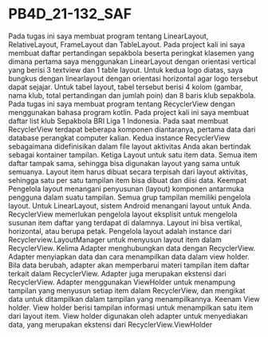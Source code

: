# PB4D_21-132_SAF
Pada tugas ini saya membuat program tentang LinearLayout, RelativeLayout, FrameLayout dan TableLayout. Pada project kali ini saya membuat daftar pertandingan sepakbola beserta peringkat klasemen yang dimana pertama saya menggunakan LinearLayout dengan orientasi vertical yang berisi 3 textview dan 1 table layout. Untuk kedua logo diatas, saya bungkus dengan linearlayout dengan orientasi horizontal agar logo tersebut dapat sejajar. Untuk tabel layout, tabel tersebut berisi 4 kolom (gambar, nama klub, total pertandingan dan jumlah poin) dan 8 baris klub sepakbola. 
Pada tugas ini saya membuat program tentang RecyclerView dengan menggunakan bahasa program kotlin. Pada project kali ini saya membuat daftar list klub Sepakbola BRI Liga 1 Indonesia. Pada saat membuat RecyclerView terdapat beberapa komponen diantaranya, pertama data dari database perangkat computer kalian. Kedua instance RecyclerView sebagaimana didefinisikan dalam file layout aktivitas Anda akan bertindak sebagai kontainer tampilan. Ketiga Layout untuk satu item data. Semua item daftar tampak sama, sehingga bisa digunakan layout yang sama untuk semuanya. Layout item harus dibuat secara terpisah dari layout aktivitas, sehingga satu per satu tampilan item bisa dibuat dan diisi data. Keempat Pengelola layout menangani penyusunan (layout) komponen antarmuka pengguna dalam suatu tampilan. Semua grup tampilan memiliki pengelola layout. Untuk LinearLayout, sistem Android menangani layout untuk Anda. RecyclerView memerlukan pengelola layout eksplisit untuk mengelola susunan item daftar yang terdapat di dalamnya. Layout ini bisa vertikal, horizontal, atau berupa petak. Pengelola layout adalah instance dari Recyclerview.LayoutManager untuk menyusun layout item dalam RecyclerView. Kelima Adapter menghubungkan data dengan RecyclerView. Adapter menyiapkan data dan cara menampilkan data dalam view holder. Bila data berubah, adapter akan memperbarui materi tampilan item daftar terkait dalam RecyclerView. Adapter juga merupakan ekstensi dari RecyclerView. Adapter menggunakan ViewHolder untuk menampung tampilan yang menyusun setiap item dalam RecyclerView, dan mengikat data untuk ditampilkan dalam tampilan yang menampilkannya. Keenam View holder. View holder berisi tampilan informasi untuk menampilkan satu item dari layout item. View holder digunakan oleh adapter untuk menyediakan data, yang merupakan ekstensi dari RecyclerView.ViewHolder
